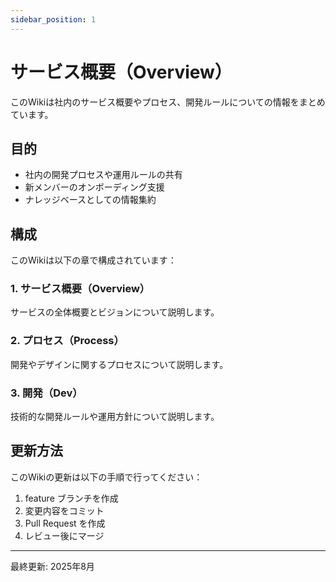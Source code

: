 ```yaml
---
sidebar_position: 1
---
```


# サービス概要（Overview）

このWikiは社内のサービス概要やプロセス、開発ルールについての情報をまとめています。

## 目的

- 社内の開発プロセスや運用ルールの共有
- 新メンバーのオンボーディング支援
- ナレッジベースとしての情報集約

## 構成

このWikiは以下の章で構成されています：

### 1. サービス概要（Overview）
サービスの全体概要とビジョンについて説明します。

### 2. プロセス（Process）
開発やデザインに関するプロセスについて説明します。

### 3. 開発（Dev）
技術的な開発ルールや運用方針について説明します。

## 更新方法

このWikiの更新は以下の手順で行ってください：

1. feature ブランチを作成
2. 変更内容をコミット
3. Pull Request を作成
4. レビュー後にマージ

---

最終更新: 2025年8月